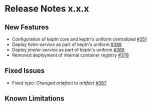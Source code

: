 # Release Notes x.x.x

## New Features
- Configuration of keptn core and keptn's uniform centralized [#351](https://github.com/keptn/keptn/issues/351)
- Deploy _helm-service_ as part of keptn's uniform [#388](https://github.com/keptn/keptn/issues/388)
- Deploy _jmeter-service_ as part of keptn's uniform [#389](https://github.com/keptn/keptn/issues/389)
- Removed deployment of internal container registry [#378](https://github.com/keptn/keptn/issues/378)

## Fixed Issues
- Fixed typo: Changed _art**e**fact_ to _art**i**fact_ [#387](https://github.com/keptn/keptn/issues/387)

## Known Limitations
